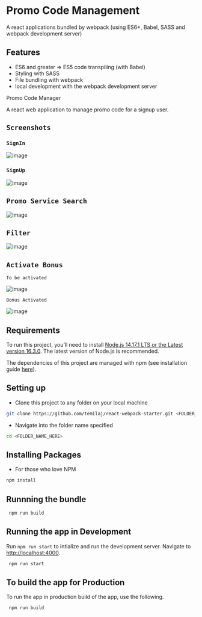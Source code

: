 # Promo Code Management

A react applications bundled by webpack (using ES6+, Babel, SASS and webpack development server)

## Features

- ES6 and greater => ES5 code transpiling (with Babel)
- Styling with SASS
- File bundling with webpack
- local development with the webpack development server

Promo Code Manager

A react web application to manage promo code for a signup user.

## `Screenshots`
### `SignIn`
![image](https://user-images.githubusercontent.com/7260965/122624629-66ec3400-d0a1-11eb-9ea5-6ec273bf35cb.png)

### `SignUp`
![image](https://user-images.githubusercontent.com/7260965/122624655-9438e200-d0a1-11eb-97bd-6b2c0d47c33a.png)

## `Promo Service Search`
![image](https://user-images.githubusercontent.com/7260965/122624727-dd893180-d0a1-11eb-8e0e-2460691f311d.png)

## `Filter`
![image](https://user-images.githubusercontent.com/7260965/122624851-6c964980-d0a2-11eb-93af-44b3cdd4db21.png)

## `Activate Bonus`
```
To be activated
```
![image](https://user-images.githubusercontent.com/7260965/122624905-a0716f00-d0a2-11eb-8715-c04abcf1553c.png)

```
Bonus Activated
```
![image](https://user-images.githubusercontent.com/7260965/122624980-183f9980-d0a3-11eb-8efe-639ad25b8fc0.png)


## Requirements

To run this project, you’ll need to install [Node.js 14.17.1 LTS or the Latest version 16.3.0](https://nodejs.org/en/). The latest version of Node.js is recommended.

The dependencies of this project are managed with npm (see installation guide [here](https://docs.npmjs.com/getting-started)).

## Setting up

- Clone this project to any folder on your local machine

```bash
git clone https://github.com/temilaj/react-webpack-starter.git <FOLDER_NAME_HERE>
```

- Navigate into the folder name specified

```bash
cd <FOLDER_NAME_HERE>
```

## Installing Packages

- For those who love NPM

```bash
npm install
```

## Runnning the bundle

```bash
 npm run build
```

## Running the app in Development

Run `npm run start` to intialize and run the development server. Navigate to [http://localhost:4000](http://localhost:4000).

```bash
 npm run start
```

## To build the app for Production

To run the app in production build of the app, use the following.

```bash
 npm run build
```
